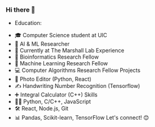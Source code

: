 ### Hi there 👋
* Education:
- 🎓 Computer Science student at UIC
- 🧠 AI & ML Researcher
- 🏢 Currently at The Marshall Lab
Experience
- 🧬 Bioinformatics Research Fellow
- 🤖 Machine Learning Research Fellow
- 💻 Computer Algorithms Research Fellow
Projects
- 📸 Photo Editor (Python, React)
- ✍️ Handwriting Number Recognition (Tensorflow)
- ➕ Integral Calculator (C++)
Skills
- 👨‍💻 Python, C/C++, JavaScript
- 🛠️ React, Node.js, Git
- 📊 Pandas, Scikit-learn, TensorFlow
Let's connect! 😊
